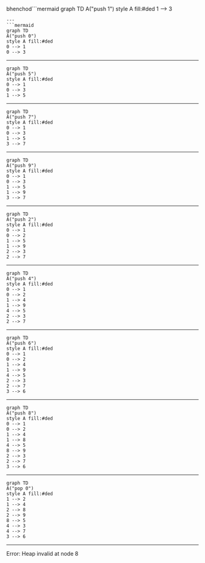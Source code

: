 bhenchod```mermaid
graph TD
A("push 1")
style A fill:#ded
1 --> 3
```
---
```mermaid
graph TD
A("push 0")
style A fill:#ded
0 --> 1
0 --> 3
```
---
```mermaid
graph TD
A("push 5")
style A fill:#ded
0 --> 1
0 --> 3
1 --> 5
```
---
```mermaid
graph TD
A("push 7")
style A fill:#ded
0 --> 1
0 --> 3
1 --> 5
3 --> 7
```
---
```mermaid
graph TD
A("push 9")
style A fill:#ded
0 --> 1
0 --> 3
1 --> 5
1 --> 9
3 --> 7
```
---
```mermaid
graph TD
A("push 2")
style A fill:#ded
0 --> 1
0 --> 2
1 --> 5
1 --> 9
2 --> 3
2 --> 7
```
---
```mermaid
graph TD
A("push 4")
style A fill:#ded
0 --> 1
0 --> 2
1 --> 4
1 --> 9
4 --> 5
2 --> 3
2 --> 7
```
---
```mermaid
graph TD
A("push 6")
style A fill:#ded
0 --> 1
0 --> 2
1 --> 4
1 --> 9
4 --> 5
2 --> 3
2 --> 7
3 --> 6
```
---
```mermaid
graph TD
A("push 8")
style A fill:#ded
0 --> 1
0 --> 2
1 --> 4
1 --> 8
4 --> 5
8 --> 9
2 --> 3
2 --> 7
3 --> 6
```
---
```mermaid
graph TD
A("pop 0")
style A fill:#ded
1 --> 2
1 --> 4
2 --> 8
2 --> 9
8 --> 5
4 --> 3
4 --> 7
3 --> 6
```
---
Error: Heap invalid at node 8
